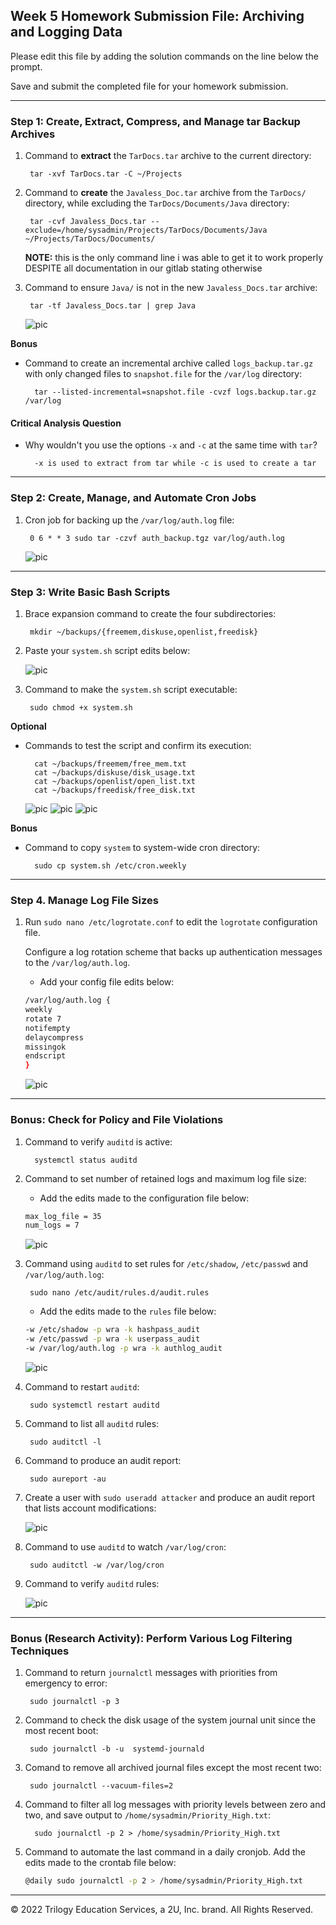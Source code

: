 ## Week 5 Homework Submission File: Archiving and Logging Data

Please edit this file by adding the solution commands on the line below the prompt.

Save and submit the completed file for your homework submission.

---

### Step 1: Create, Extract, Compress, and Manage tar Backup Archives

1. Command to **extract** the `TarDocs.tar` archive to the current directory:

        tar -xvf TarDocs.tar -C ~/Projects

2. Command to **create** the `Javaless_Doc.tar` archive from the `TarDocs/` directory, while excluding the `TarDocs/Documents/Java` directory:

        tar -cvf Javaless_Docs.tar --exclude=/home/sysadmin/Projects/TarDocs/Documents/Java ~/Projects/TarDocs/Documents/

    **NOTE:** this is the only command line i was able to get it to work properly DESPITE all documentation in our gitlab stating otherwise

3. Command to ensure `Java/` is not in the new `Javaless_Docs.tar` archive:

        tar -tf Javaless_Docs.tar | grep Java

    ![pic](images/Javaless_Tar.PNG)

**Bonus** 
- Command to create an incremental archive called `logs_backup.tar.gz` with only changed files to `snapshot.file` for the `/var/log` directory:

        tar --listed-incremental=snapshot.file -cvzf logs.backup.tar.gz /var/log

#### Critical Analysis Question

- Why wouldn't you use the options `-x` and `-c` at the same time with `tar`?

        -x is used to extract from tar while -c is used to create a tar

---

### Step 2: Create, Manage, and Automate Cron Jobs

1. Cron job for backing up the `/var/log/auth.log` file:

        0 6 * * 3 sudo tar -czvf auth_backup.tgz var/log/auth.log

    ![pic](images/Cronjob.PNG)

---

### Step 3: Write Basic Bash Scripts

1. Brace expansion command to create the four subdirectories:

        mkdir ~/backups/{freemem,diskuse,openlist,freedisk}

2. Paste your `system.sh` script edits below:

    ![pic](images/System_Script.PNG)

3. Command to make the `system.sh` script executable:

        sudo chmod +x system.sh

**Optional**
- Commands to test the script and confirm its execution:

        cat ~/backups/freemem/free_mem.txt
        cat ~/backups/diskuse/disk_usage.txt
        cat ~/backups/openlist/open_list.txt
        cat ~/backups/freedisk/free_disk.txt

    ![pic](images/Cat_part1.PNG)
    ![pic](images/Cat_part2.PNG)
    ![pic](images/Cat_part3.PNG)

**Bonus**
- Command to copy `system` to system-wide cron directory:

        sudo cp system.sh /etc/cron.weekly

---

### Step 4. Manage Log File Sizes
 
1. Run `sudo nano /etc/logrotate.conf` to edit the `logrotate` configuration file. 

    Configure a log rotation scheme that backs up authentication messages to the `/var/log/auth.log`.

    - Add your config file edits below:

    ```bash
    /var/log/auth.log {
    weekly
    rotate 7
    notifempty
    delaycompress
    missingok
    endscript
    }

    ```
    ![pic](images/Logrotate.PNG)
---

### Bonus: Check for Policy and File Violations

1. Command to verify `auditd` is active:

         systemctl status auditd

2. Command to set number of retained logs and maximum log file size:

    - Add the edits made to the configuration file below:

    ```bash
    max_log_file = 35
    num_logs = 7
    ```
    ![pic](images/Auditd.PNG)

3. Command using `auditd` to set rules for `/etc/shadow`, `/etc/passwd` and `/var/log/auth.log`:

        sudo nano /etc/audit/rules.d/audit.rules


    - Add the edits made to the `rules` file below:

    ```bash
    -w /etc/shadow -p wra -k hashpass_audit
    -w /etc/passwd -p wra -k userpass_audit
    -w /var/log/auth.log -p wra -k authlog_audit
    ```
    ![pic](images/Audit_rules.PNG)

4. Command to restart `auditd`:

        sudo systemctl restart auditd

5. Command to list all `auditd` rules:

        sudo auditctl -l

6. Command to produce an audit report:

        sudo aureport -au

7. Create a user with `sudo useradd attacker` and produce an audit report that lists account modifications:

    ![pic](images\Add_Attacker.png)

8. Command to use `auditd` to watch `/var/log/cron`:

        sudo auditctl -w /var/log/cron

9. Command to verify `auditd` rules:

    ![pic](images/Audit_verify.png)

---

### Bonus (Research Activity): Perform Various Log Filtering Techniques

1. Command to return `journalctl` messages with priorities from emergency to error:

        sudo journalctl -p 3

1. Command to check the disk usage of the system journal unit since the most recent boot:

        sudo journalctl -b -u  systemd-journald

1. Comand to remove all archived journal files except the most recent two:

        sudo journalctl --vacuum-files=2


1. Command to filter all log messages with priority levels between zero and two, and save output to `/home/sysadmin/Priority_High.txt`:

         sudo journalctl -p 2 > /home/sysadmin/Priority_High.txt


1. Command to automate the last command in a daily cronjob. Add the edits made to the crontab file below:

    ```bash
    @daily sudo journalctl -p 2 > /home/sysadmin/Priority_High.txt
    ```

---
© 2022 Trilogy Education Services, a 2U, Inc. brand. All Rights Reserved.
